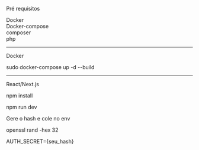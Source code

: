 Pré requisitos 

Docker <br>
Docker-compose <br>
composer <br>
php <br>

----------------------------------------------
Docker <br>

sudo docker-compose up -d --build  <br>

----------------------------------------------

React/Next.js  <br>

npm install  <br>

npm run dev  <br>


Gere o hash e cole no env 

openssl rand -hex 32 

AUTH_SECRET={seu_hash}

